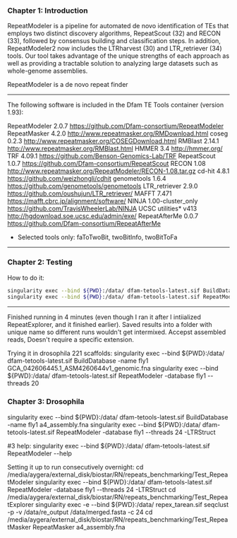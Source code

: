 ### Chapter 1: Introduction
RepeatModeler is a pipeline for automated de novo identification of TEs that employs two distinct discovery algorithms, RepeatScout (32) and RECON (33), followed by consensus building and classification steps. In addition, RepeatModeler2 now includes the LTRharvest (30) and LTR_retriever (34) tools. Our tool takes advantage of the unique strengths of each approach as well as providing a tractable solution to analyzing large datasets such as whole-genome assemblies. 

RepeatModeler is a de novo repeat finder

-----
The following software is included in the Dfam TE Tools container (version 1.93):

RepeatModeler	2.0.7	https://github.com/Dfam-consortium/RepeatModeler
RepeatMasker	4.2.0	http://www.repeatmasker.org/RMDownload.html
coseg	0.2.3	http://www.repeatmasker.org/COSEGDownload.html
RMBlast	2.14.1	http://www.repeatmasker.org/RMBlast.html
HMMER	3.4	http://hmmer.org/
TRF	4.09.1	https://github.com/Benson-Genomics-Lab/TRF
RepeatScout	1.0.7	https://github.com/Dfam-consortium/RepeatScout
RECON	1.08	http://www.repeatmasker.org/RepeatModeler/RECON-1.08.tar.gz
cd-hit	4.8.1	https://github.com/weizhongli/cdhit
genometools	1.6.4	https://github.com/genometools/genometools
LTR_retriever	2.9.0	https://github.com/oushujun/LTR_retriever/
MAFFT	7.471	https://mafft.cbrc.jp/alignment/software/
NINJA	1.00-cluster_only	https://github.com/TravisWheelerLab/NINJA
UCSC utilities*	v413	http://hgdownload.soe.ucsc.edu/admin/exe/
RepeatAfterMe	0.0.7	https://github.com/Dfam-consortium/RepeatAfterMe
* Selected tools only: faToTwoBit, twoBitInfo, twoBitToFa

-----
### Chapter 2: Testing
How to do it:
```bash
singularity exec --bind ${PWD}:/data/ dfam-tetools-latest.sif BuildDatabase -name genome1 13.txt
singularity exec --bind ${PWD}:/data/ dfam-tetools-latest.sif RepeatModeler -database genome1 --threads 20
```
-----
Finished running in 4 minutes (even though I ran it after I intiialized RepeatExplorer, and it finished earlier). Saved results into a folder with unique name so different runs wouldn't get intermixed. Accepst assembled reads, Doesn't require a specific extension.

Trying it in drosophila 221 scaffolds:
singularity exec --bind ${PWD}:/data/ dfam-tetools-latest.sif BuildDatabase -name fly1 GCA_042606445.1_ASM4260644v1_genomic.fna
singularity exec --bind ${PWD}:/data/ dfam-tetools-latest.sif RepeatModeler -database fly1 --threads 20

### Chapter 3: Drosophila
singularity exec --bind ${PWD}:/data/ dfam-tetools-latest.sif BuildDatabase -name fly1 a4_assembly.fna 
singularity exec --bind ${PWD}:/data/ dfam-tetools-latest.sif RepeatModeler -database fly1 --threads 24  -LTRStruct

#3 help: singularity exec --bind ${PWD}:/data/ dfam-tetools-latest.sif RepeatModeler --help


Setting it up to run consecutively overnight:
cd /media/aygera/external_disk/biostar/RN/repeats_benchmarking/Test_RepeatModeler
singularity exec --bind ${PWD}:/data/ dfam-tetools-latest.sif RepeatModeler -database fly1 --threads 24  -LTRStruct
cd /media/aygera/external_disk/biostar/RN/repeats_benchmarking/Test_RepeatExplorer
singularity exec -e --bind ${PWD}:/data/ repex_tarean.sif seqclust -p -v /data/re_output /data/merged.fasta -c 24
cd /media/aygera/external_disk/biostar/RN/repeats_benchmarking/Test_RepeatMasker
RepeatMasker a4_assembly.fna
